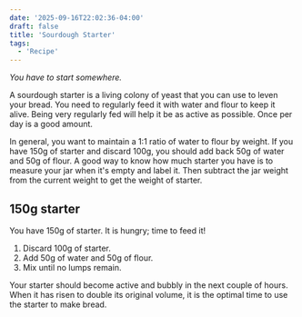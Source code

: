 ```yaml
---
date: '2025-09-16T22:02:36-04:00'
draft: false
title: 'Sourdough Starter'
tags:
  - 'Recipe'
---
```


_You have to start somewhere._

A sourdough starter is a living colony of yeast that you can use to leven 
your bread. You need to regularly feed it with water and flour to keep it 
alive. Being very regularly fed will help it be as active as possible. Once
per day is a good amount.

In general, you want to maintain a 1:1 ratio of water to flour by weight. If 
you have 150g of starter and discard 100g, you should add back 50g of water 
and 50g of flour. A good way to know how much starter you have is to measure
your jar when it's empty and label it. Then subtract the jar weight from 
the current weight to get the weight of starter. 

## 150g starter

You have 150g of starter. It is hungry; time to feed it!

1. Discard 100g of starter.
2. Add 50g of water and 50g of flour.
3. Mix until no lumps remain. 

Your starter should become active and bubbly in the next couple of hours. When 
it has risen to double its original volume, it is the optimal time to use the 
starter to make bread.